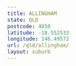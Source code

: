 ```yaml
---
title: ALLINGHAM
state: QLD
postcode: 4850
latitude: -18.552533
longitude: 146.49572
url: /qld/allingham/
layout: suburb
---
```

